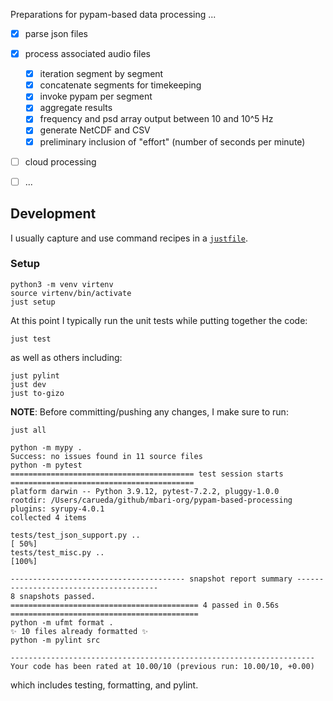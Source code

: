 Preparations for pypam-based data processing ...

- [x] parse json files
- [x] process associated audio files
    - [x] iteration segment by segment
    - [x] concatenate segments for timekeeping
    - [x] invoke pypam per segment
    - [x] aggregate results
    - [x] frequency and psd array output between 10 and 10^5 Hz
    - [x] generate NetCDF and CSV
    - [x] preliminary inclusion of "effort" (number of seconds per minute)
- [ ] cloud processing
- [ ] ...


## Development

I usually capture and use command recipes in a [`justfile`](justfile).

### Setup

```shell
python3 -m venv virtenv
source virtenv/bin/activate
just setup
```

At this point I typically run the unit tests while putting together the code:

```shell
just test
```

as well as others including:
```shell
just pylint
just dev
just to-gizo
```

**NOTE**: Before committing/pushing any changes, I make sure to run:

```shell
just all
```
```shell
python -m mypy .
Success: no issues found in 11 source files
python -m pytest
========================================= test session starts =========================================
platform darwin -- Python 3.9.12, pytest-7.2.2, pluggy-1.0.0
rootdir: /Users/carueda/github/mbari-org/pypam-based-processing
plugins: syrupy-4.0.1
collected 4 items

tests/test_json_support.py ..                                                                   [ 50%]
tests/test_misc.py ..                                                                           [100%]

--------------------------------------- snapshot report summary ---------------------------------------
8 snapshots passed.
========================================== 4 passed in 0.56s ==========================================
python -m ufmt format .
✨ 10 files already formatted ✨
python -m pylint src

--------------------------------------------------------------------
Your code has been rated at 10.00/10 (previous run: 10.00/10, +0.00)
```
which includes testing, formatting, and pylint.
